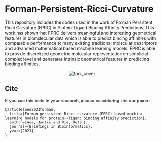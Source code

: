 # Forman-Persistent-Ricci-Curvature

This repository includes the codes used in the work of Forman Persistent Ricci Curvature (FPRC) in Protein-Ligand Binding Affinity Predictions. This work has shown that FPRC delivers meaningful and interesting geometrical features in biomolecular data which is able to predict binding affinities with comparable performance to many existing traditional molecular descriptors and advanced mathematical based machine learning models. FPRC is able to provide discretized geometric molecular representation on simplicial complex level and generates intrinsic geometrical features in predicting binding affinities.

<p align="center">
  <img src="https://github.com/ExpectozJJ/Ollivier-Persistent-Ricci-Curvature/blob/master/img/fprc_cover.png" title="fprc_cover"/>
</p>

## Cite
If you use this code in your research, please considering cite our paper:
```
@article{wee2021forman,
  title={Forman persistent Ricci curvature (FPRC)-based machine learning models for protein--ligand binding affinity prediction},
  author={Wee, JunJie and Xia, Kelin},
  journal={Briefings in Bioinformatics},
  year={2021}
}
```
